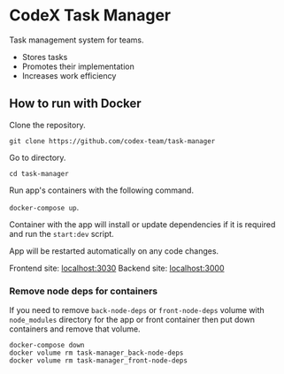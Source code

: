 # CodeX Task Manager

Task management system for teams.

- Stores tasks
- Promotes their implementation
- Increases work efficiency

## How to run with Docker

Clone the repository.

`git clone https://github.com/codex-team/task-manager`

Go to directory.

`cd task-manager`

Run app's containers with the following command.

`docker-compose up`.

Container with the app will install or update dependencies
if it is required and run the `start:dev` script.

App will be restarted automatically on any code changes.

Frontend site: [localhost:3030](localhost:3030)
Backend site: [localhost:3000](localhost:3000)

### Remove node deps for containers

If you need to remove `back-node-deps` or `front-node-deps` volume
with `node_modules` directory for the app or front container
then put down containers and remove that volume.

```
docker-compose down
docker volume rm task-manager_back-node-deps
docker volume rm task-manager_front-node-deps
```
